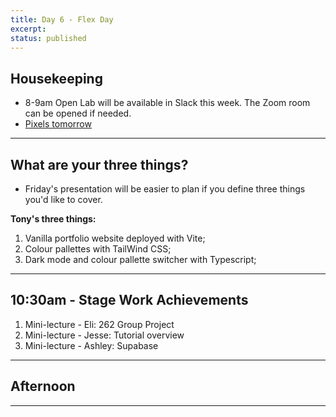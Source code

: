 ```yaml
---
title: Day 6 - Flex Day
excerpt: 
status: published
---
```


## Housekeeping
- 8-9am Open Lab will be available in Slack this week. The Zoom room can be opened if needed. 
- [Pixels tomorrow](https://www.meetup.com/pxandpints/events/289814754/)

---

## What are your three things?
- Friday's presentation will be easier to plan if you define three things you'd like to cover.

**Tony's three things:**
1. Vanilla portfolio website deployed with Vite;
2. Colour pallettes with TailWind CSS;
3. Dark mode and colour pallette switcher with Typescript;

---

## 10:30am - Stage Work Achievements
1. Mini-lecture - Eli: 262 Group Project
2. Mini-lecture - Jesse: Tutorial overview 
3. Mini-lecture - Ashley: Supabase

---

## Afternoon

---